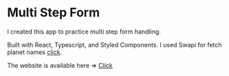 # Multi Step Form

I created this app to practice multi step form handling.

Built with React, Typescript, and Styled Components. I used Swapi for fetch planet names [click](https://swapi.dev/).

The website is available here => [Click](https://kacper-arendt.github.io/multi-step-form/)
